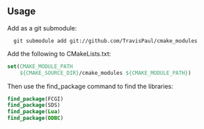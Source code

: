 ## Usage

Add as a git submodule:
```shell
  git submodule add git://github.com/TravisPaul/cmake_modules
```

Add the following to CMakeLists.txt:
```cmake
set(CMAKE_MODULE_PATH
    ${CMAKE_SOURCE_DIR}/cmake_modules ${CMAKE_MODULE_PATH})
```

Then use the find_package command to find the libraries:
```cmake
find_package(FCGI)
find_package(SDS)
find_package(Lua)
find_package(ODBC)
```

